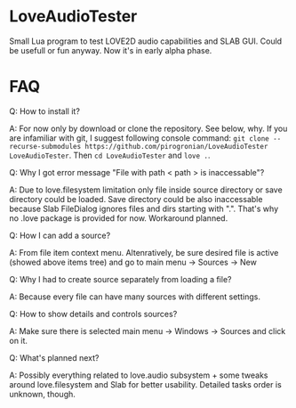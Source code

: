 # LoveAudioTester

Small Lua program to test LOVE2D audio capabilities and SLAB GUI. Could be usefull or fun anyway. Now it's in early alpha phase.

<h1>FAQ</h1>
Q: How to install it?

A: For now only by download or clone the repository. See below, why. If you are infamiliar with git, I suggest following console command: `git clone --recurse-submodules https://github.com/pirogronian/LoveAudioTester LoveAudioTester`. Then `cd LoveAudioTester` and `love .`.

Q: Why I got error message "File with path \< path \> is inaccessable"?

A: Due to love.filesystem limitation only file inside source directory or save directory could be loaded. Save directory could be also inaccessable because Slab FileDialog ignores files and dirs starting with ".". That's why no .love package is provided for now. Workaround planned.

Q: How I can add a source?

A: From file item context menu. Altenratively, be sure desired file is active (showed above items tree) and go to main menu -> Sources -> New

Q: Why I had to create source separately from loading a file?

A: Because every file can have many sources with different settings.

Q: How to show details and controls sources?

A: Make sure there is selected main menu -> Windows -> Sources and click on it.

Q: What's planned next?

A: Possibly everything related to love.audio subsystem + some tweaks around love.filesystem and Slab for better usability. Detailed tasks order is unknown, though.
